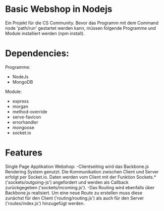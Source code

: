 # Basic Webshop in Nodejs

Ein Projekt für die CS Community.
Bevor das Programm mit dem Command node 'path/run' gestartet werden kann, müssen folgende Programme und Module installiert werden (npm install).

# Dependencies:

Programme:
- NodeJs
- MongoDB

Module:
- express
- morgan
- method-override
- serve-favicon
- errorhandler
- mongoose
- socket.io

# Features

Single Page Applikation Webshop:
-Clientseiting wird das Backbone.js Rendering System genutzt. Die Kommunikation zwischen Client und Server erfolgt per Socket.io. Daten werden vom Client mit der Funktion Sockets.* ('sockets/outgoing-js') angefordert und werden als Callback zurückgegeben ('sockets/incoming.js').
-Das Routing wird ebenfalls über Backbone.js realisiert. Um eine neue Route zu erstellen muss diese zunächst für den Client ('routing/routing.js') als auch für den Server ('routes/index.js') hinzugefügt werden.
